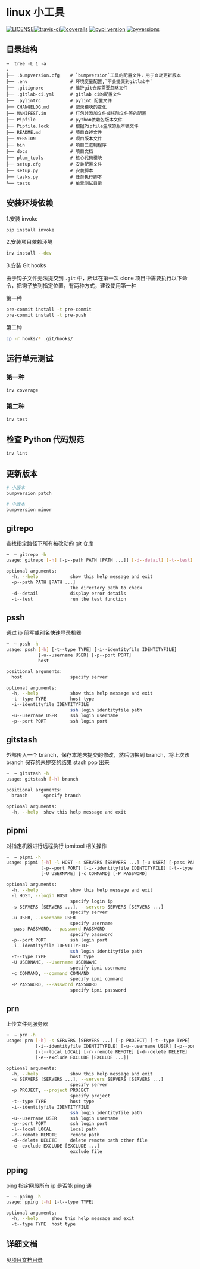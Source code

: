 # linux 小工具

[![LICENSE](https://img.shields.io/github/license/seekplum/plum_tools.svg)](https://github.com/seekplum/plum_tools/blob/master/LICENSE)[![travis-ci](https://travis-ci.org/seekplum/plum_tools.svg?branch=master)](https://travis-ci.org/seekplum/plum_tools)[![coveralls](https://coveralls.io/repos/github/seekplum/plum_tools/badge.svg?branch=master)](https://coveralls.io/github/seekplum/plum_tools?branch=master) [![pypi version](https://img.shields.io/pypi/v/plum_tools.svg)](https://pypi.python.org/pypi/plum_tools) [![pyversions](https://img.shields.io/pypi/pyversions/plum_tools.svg)](https://pypi.python.org/pypi/plum_tools)

## 目录结构

```text
➜  tree -L 1 -a
.
├── .bumpversion.cfg    # `bumpversion`工具的配置文件，用于自动更新版本
├── .env                # 环境变量配置,`不会提交到gitlab中`
├── .gitignore          # 维护git仓库需要忽略文件
├── .gitlab-ci.yml      # gitlab ci的配置文件
├── .pylintrc           # pylint 配置文件
├── CHANGELOG.md        # 记录模块的变化
├── MANIFEST.in         # 打包时添加文件或移除文件等的配置
├── Pipfile             # python依赖包版本文件
├── Pipfile.lock        # 根据Pipfile生成的版本锁文件
├── README.md           # 项目自述文件
├── VERSION             # 项目版本文件
├── bin                 # 项目二进制程序
├── docs                # 项目文档
├── plum_tools          # 核心代码模块
├── setup.cfg           # 安装配置文件
├── setup.py            # 安装脚本
├── tasks.py            # 任务执行脚本
└── tests               # 单元测试目录

```

## 安装环境依赖

1.安装 invoke

```bash
pip install invoke
```

2.安装项目依赖环境

```bash
inv install --dev
```

3.安装 Git hooks

由于钩子文件无法提交到 `.git` 中，所以在第一次 clone 项目中需要执行以下命令，把钩子放到指定位置，有两种方式，建议使用第一种

第一种

```bash
pre-commit install -t pre-commit
pre-commit install -t pre-push
```

第二种

```bash
cp -r hooks/* .git/hooks/
```

## 运行单元测试

### 第一种

```bash
inv coverage
```

### 第二种

```bash
inv test
```

## 检查 Python 代码规范

```bash
inv lint
```

## 更新版本

```bash
# 小版本
bumpversion patch

# 中版本
bumpversion minor
```

## gitrepo

查找指定路径下所有被改动的 git 仓库

```bash
➜  ~ gitrepo -h
usage: gitrepo [-h] [-p--path PATH [PATH ...]] [-d--detail] [-t--test]

optional arguments:
  -h, --help            show this help message and exit
  -p--path PATH [PATH ...]
                        The directory path to check
  -d--detail            display error details
  -t--test              run the test function
```

## pssh

通过 ip 简写或别名快速登录机器

```bash
➜  ~ pssh -h
usage: pssh [-h] [-t--type TYPE] [-i--identityfile IDENTITYFILE]
            [-u--username USER] [-p--port PORT]
            host

positional arguments:
  host                  specify server

optional arguments:
  -h, --help            show this help message and exit
  -t--type TYPE         host type
  -i--identityfile IDENTITYFILE
                        ssh login identityfile path
  -u--username USER     ssh login username
  -p--port PORT         ssh login port
```

## gitstash

外部传入一个 branch，保存本地未提交的修改，然后切换到 branch，将上次该 branch 保存的未提交的结果 stash pop 出来

```bash
➜  ~ gitstash -h
usage: gitstash [-h] branch

positional arguments:
  branch      specify branch

optional arguments:
  -h, --help  show this help message and exit
```

## pipmi

对指定机器进行远程执行 ipmitool 相关操作

```bash
➜  ~ pipmi -h
usage: pipmi [-h] -l HOST -s SERVERS [SERVERS ...] [-u USER] [-pass PASSWORD]
             [-p--port PORT] [-i--identityfile IDENTITYFILE] [-t--type TYPE]
             [-U USERNAME] [-c COMMAND] [-P PASSWORD]

optional arguments:
  -h, --help            show this help message and exit
  -l HOST, --login HOST
                        specify login ip
  -s SERVERS [SERVERS ...], --servers SERVERS [SERVERS ...]
                        specify server
  -u USER, --username USER
                        specify username
  -pass PASSWORD, --password PASSWORD
                        specify password
  -p--port PORT         ssh login port
  -i--identityfile IDENTITYFILE
                        ssh login identityfile path
  -t--type TYPE         host type
  -U USERNAME, --Username USERNAME
                        specify ipmi username
  -c COMMAND, --command COMMAND
                        specify ipmi command
  -P PASSWORD, --Password PASSWORD
                        specify ipmi password
```

## prn

上传文件到服务器

```bash
➜  ~ prn -h
usage: prn [-h] -s SERVERS [SERVERS ...] [-p PROJECT] [-t--type TYPE]
           [-i--identityfile IDENTITYFILE] [-u--username USER] [-p--port PORT]
           [-l--local LOCAL] [-r--remote REMOTE] [-d--delete DELETE]
           [-e--exclude EXCLUDE [EXCLUDE ...]]

optional arguments:
  -h, --help            show this help message and exit
  -s SERVERS [SERVERS ...], --servers SERVERS [SERVERS ...]
                        specify server
  -p PROJECT, --project PROJECT
                        specify project
  -t--type TYPE         host type
  -i--identityfile IDENTITYFILE
                        ssh login identityfile path
  -u--username USER     ssh login username
  -p--port PORT         ssh login port
  -l--local LOCAL       local path
  -r--remote REMOTE     remote path
  -d--delete DELETE     delete remote path other file
  -e--exclude EXCLUDE [EXCLUDE ...]
                        exclude file
```

## pping

ping 指定网段所有 ip 是否能 ping 通

```bash
➜  ~ pping -h
usage: pping [-h] [-t--type TYPE]

optional arguments:
  -h, --help     show this help message and exit
  -t--type TYPE  host type
```

## 详细文档

见[项目文档目录](docs/README.md)
